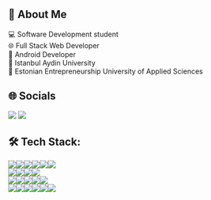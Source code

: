 ## 💭 About Me
💻 Software Development student<br>
🌐 Full Stack Web Developer<br>
💚 Android Developer<br>
📘 Istanbul Aydin University<br>
📐 Estonian Entrepreneurship University of Applied Sciences


## 🌐 Socials
<a href="https://www.instagram.com/beytullah.paytar"><img src="https://img.shields.io/badge/Instagram-E4405F?style=for-the-badge&logo=instagram&logoColor=white" /></a>
<a href="https://www.linkedin.com/in/beytullah-paytar"><img src="https://img.shields.io/badge/LinkedIn-0077B5?style=for-the-badge&logo=linkedin&logoColor=white" /></a>


## 🛠 Tech Stack:
<a href="#"><img src="https://img.shields.io/badge/HTML5-E34F26?style=for-the-badge&logo=html5&logoColor=white" /><img src="https://img.shields.io/badge/CSS3-1572B6?style=for-the-badge&logo=css3&logoColor=white" /><img src="https://img.shields.io/badge/JavaScript-323330?style=for-the-badge&logo=javascript&logoColor=F7DF1E" /><img src="https://img.shields.io/badge/react-%2320232a.svg?style=for-the-badge&logo=react&logoColor=%2361DAFB" /><img src="https://img.shields.io/badge/Bootstrap-563D7C?style=for-the-badge&logo=bootstrap&logoColor=white" /><img src="https://img.shields.io/badge/tailwindcss-%2338B2AC.svg?style=for-the-badge&logo=tailwind-css&logoColor=white"/><br><img src="https://img.shields.io/badge/PHP-777BB4?style=for-the-badge&logo=php&logoColor=white" /><img src="https://img.shields.io/badge/Laravel-FFFFFF?style=for-the-badge&logo=laravel&logoColor=red" /><img src="https://img.shields.io/badge/Java-white?style=for-the-badge&logo=intellij-idea&logoColor=red" /><img src="https://img.shields.io/badge/Spring_Boot-6DB33F?style=for-the-badge&logo=spring&logoColor=white" /><br><img src="https://img.shields.io/badge/Android-3DDC84?style=for-the-badge&logo=android&logoColor=white" /><img src="https://img.shields.io/badge/Kotlin-B125EA?style=for-the-badge&logo=kotlin&logoColor=white" /><img src="https://img.shields.io/badge/Jetpack%20Compose-4285F4?style=for-the-badge&logo=Jetpack%20Compose&logoColor=white" /><img src="https://img.shields.io/badge/dart-%230175C2.svg?style=for-the-badge&logo=dart&logoColor=white"/><img src="https://img.shields.io/badge/Flutter-02569B?style=for-the-badge&logo=flutter&logoColor=white" /><br><img src="https://img.shields.io/badge/MariaDB-003545?style=for-the-badge&logo=mariadb&logoColor=white" /><img src="https://img.shields.io/badge/PostgreSQL-316192?style=for-the-badge&logo=postgresql&logoColor=white" /><img src="https://img.shields.io/badge/Docker-2CA5E0?style=for-the-badge&logo=docker&logoColor=white" /><img src="https://img.shields.io/badge/C-00599C?style=for-the-badge&logo=c&logoColor=white" /><img src="https://img.shields.io/badge/C%2B%2B-00599C?style=for-the-badge&logo=c%2B%2B&logoColor=white" /><img src="https://img.shields.io/badge/Python-FFD43B?style=for-the-badge&logo=python&logoColor=blue" /></a>
